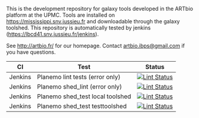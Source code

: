 This is the development repository for galaxy tools developed in the ARTbio platform at the UPMC.
Tools are installed on https://mississippi.snv.jussieu.fr and downloadable through the galaxy toolshed.
This repository is automatically tested by jenkins (https://lbcd41.snv.jussieu.fr/jenkins).

See http://artbio.fr/ for our homepage.
Contact artbio.ibps@gmail.com if you have questions.

CI      | Test                            |  Status
------- |-------------------------------- | -------
Jenkins | Planemo lint tests (error only) | [![Lint Status](https://lbcd41.snv.jussieu.fr/jenkins/buildStatus/icon?job=galaxy_tool_lint)](https://lbcd41.snv.jussieu.fr/jenkins/job/galaxy_tool_lint/)
Jenkins | Planemo shed_lint (error only) | [![Lint Status](https://lbcd41.snv.jussieu.fr/jenkins/buildStatus/icon?job=galaxy_shed_lint)](https://lbcd41.snv.jussieu.fr/jenkins/job/galaxy_shed_lint/)
Jenkins | Planemo shed_test local toolshed | [![Lint Status](https://lbcd41.snv.jussieu.fr/jenkins/buildStatus/icon?job=shed_test_local)](https://lbcd41.snv.jussieu.fr/jenkins/job/shed_test_local/)
Jenkins | Planemo shed_test testtoolshed | [![Lint Status](https://lbcd41.snv.jussieu.fr/jenkins/buildStatus/icon?job=shed_test_testtoolshed)](https://lbcd41.snv.jussieu.fr/jenkins/job/shed_test_testtoolshed/)
